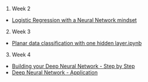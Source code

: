 1. Week 2
  - [Logistic Regression with a Neural Network mindset](Logistic%20Regression%20with%20a%20Neural%20Network%20mindset.ipynb)
2. Week 3
  - [Planar data classification with one hidden layer.ipynb](Planar%20data%20classification%20with%20one%20hidden%20layer.ipynb)
3. Week 4
  - [Building your Deep Neural Network - Step by Step](Building%20your%20Deep%20Neural%20Network%20-%20Step%20by%20Step.ipynb)
  - [Deep Neural Network - Application](Deep%20Neural%20Network%20-%20Application.ipynb)

